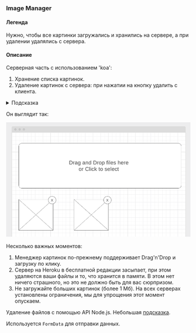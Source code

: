 
### Image Manager

#### Легенда

Нужно, чтобы все картинки загружались и хранились на сервере, а при удалении удалялись с сервера.

#### Описание

Серверная часть с использованием 'koa':
1. Хранение списка картинок.
2. Удаление картинок с сервера: при нажатии на кнопку удалить с клиента.

<details>
<summary>Подсказка</summary>
    
Удаление методом POST: /?method=removeImage&id=`<id>`
</details>

Он выглядит так:

![](./public/img/image.png)

Несколько важных моментов:
1. Менеджер картинок по-прежнему поддерживает Drag'n'Drop и загрузку по клику.
2. Сервер на Heroku в бесплатной редакции засыпает, при этом удаляются ваши файлы и то, что хранится в памяти. В этом нет ничего страшного, но это не должно быть для вас сюрпризом.
3. Не загружайте больших картинок (более 1 Мб). На всех серверах установлены ограничения, мы для упрощения этот момент опускаем.

Удаление файлов с помощью API Node.js. Небольшая [подсказка](https://nodejs.org/api/fs.html).


Используется `FormData` для отправки данных. 
